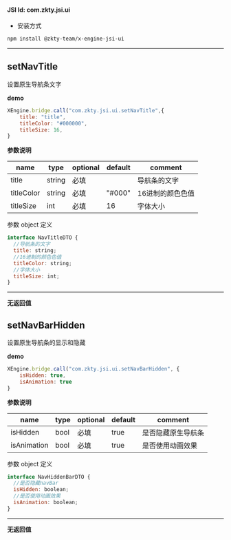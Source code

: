 

#### JSI Id: com.zkty.jsi.ui

- 安装方式

``` bash
npm install @zkty-team/x-engine-jsi-ui
```


---


## setNavTitle

设置原生导航条文字

**demo**

``` javascript
XEngine.bridge.call("com.zkty.jsi.ui.setNavTitle",{
	title: "title",
	titleColor: "#000000",
	titleSize: 16,
}
```

**参数说明**

| name                        | type      | optional | default   | comment  |
| --------------------------- | --------- | -------- | --------- |--------- |
| title | string | 必填 |  | 导航条的文字 |
| titleColor | string | 必填 | "#000" | 16进制的颜色色值 |
| titleSize | int | 必填 | 16 | 字体大小 |


参数 object  定义
``` js
interface NavTitleDTO {
  //导航条的文字
  title: string;
  //16进制的颜色色值
  titleColor: string;
  //字体大小
  titleSize: int;
}
```


---------------------
**无返回值**




## setNavBarHidden

设置原生导航条的显示和隐藏

**demo**
``` js
XEngine.bridge.call("com.zkty.jsi.ui.setNavBarHidden", {
	isHidden: true,
	isAnimation: true
}
```

**参数说明**

| name                        | type      | optional | default   | comment  |
| --------------------------- | --------- | -------- | --------- |--------- |
| isHidden | bool | 必填 | true | 是否隐藏原生导航条 |
| isAnimation | bool | 必填 | true | 是否使用动画效果 |


参数 object  定义
``` javascript
interface NavHiddenBarDTO {
  //是否隐藏navBar
  isHidden: boolean;
  //是否使用动画效果
  isAnimation: boolean;
}		
```


---------------------
**无返回值**



​    